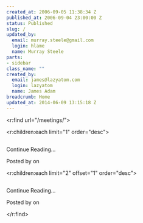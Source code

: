 ```yaml
--- 
created_at: 2006-09-05 11:38:34 Z
published_at: 2006-09-04 23:00:00 Z
status: Published
slug: /
updated_by: 
  email: murray.steele@gmail.com
  login: hlame
  name: Murray Steele
parts: 
- sidebar
class_name: ""
created_by: 
  email: james@lazyatom.com
  login: lazyatom
  name: James Adam
breadcrumb: Home
updated_at: 2014-06-09 13:15:18 Z
---
```


<r:find url="/meetings/">

<r:children:each limit="1" order="desc">
<div class="first entry">
  <h2><r:link /></h2>
  <r:snippet name="sponsors" />
  <r:content />
  <r:if_content part="extended"><r:link anchor="extended">Continue Reading&#8230;</r:link></r:if_content>
  <p class="info">Posted by <r:author /> on <r:date format="%b %d, %Y" /></p>
</div>
</r:children:each>

<r:children:each limit="2" offset="1" order="desc">
<div class="entry">
  <h2><r:link /></h2>
  <r:snippet name="sponsors" />
  <r:content />
  <r:if_content part="extended"><r:link anchor="extended">Continue Reading&#8230;</r:link></r:if_content>
  <p class="info">Posted by <r:author /> on <r:date format="%b %d, %Y" /></p>
</div>
</r:children:each>

</r:find>

